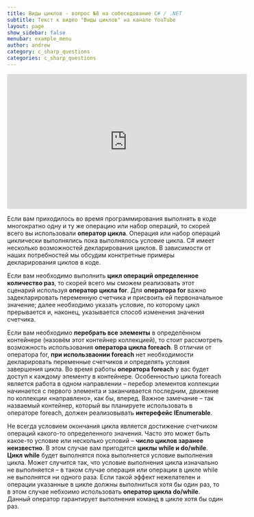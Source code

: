 ```yaml
---
title: Виды циклов - вопрос №8 на собеседование C# / .NET
subtitle: Текст к видео "Виды циклов" на канале YouTube
layout: page
show_sidebar: false
menubar: example_menu
author: andrew
category: c_sharp_questions
categories: c_sharp_questions
---
```


<center>
<iframe width="560" height="315" src="https://www.youtube.com/embed/u9sP0tQqBnk" 
frameborder="0" allow="accelerometer; autoplay; 
encrypted-media; gyroscope; picture-in-picture" allowfullscreen></iframe>
</center>

Если вам приходилось во время программирования выполнять в коде многократно одну и ту же операцию или набор операций, то скорей всего вы использовали **оператор цикла**. 
Операция или набор операций циклически выполнялись пока выполнялось условие цикла. C# имеет несколько возможностей декларирования циклов. В зависимости от наших потребностей 
мы обсудим конктретные примеры декларирования циклов в коде.

Если вам необходимо выполнить **цикл операций определенное количество раз**, то скорей всего мы сможем реализовать этот сценарий используя **оператор цикла for**. Для **оператора for** важно 
задекларировать переменную счетчика и присвоить ей первоначальное значение; далее необходимо указать условие, по которому цикл прерывается и, наконец, указывается способ изменения 
значения счетчика.

Если вам необходимо **перебрать все элементы** в определённом контейнере (назовём этот контейнер коллекцией), то стоит рассмотреть возможность использования **оператора цикла foreach**. 
В отличии от оператора for, **при использваонии  foreach** нет необходимости декларировать переменные счетчиков и определять условия завершения цикла. Во время работы **оператора foreach** 
у вас будет доступ к каждому элементу в контейнере. Особенностью цикла foreach является работа в одном направлении – перебор элементов коллекции начинается с первого элемента и 
заканчивается последним, движение по коллекции «направлено», как бы, вперед. Важное замечание – так назваемый контейнер, который вы планируете использовать в операторе foreach, 
должен реализовывать **интерефейс IEnumerable**.

Не всегда условием окончания цикла является достижение счетчиком операций какого-то определенного значения. Часто это может быть какое-то условие или несколько условий – **число циклов заранее неизвестно**. 
В этом случае вам пригодятся **циклы while и do/while**. **Цикл while** будет выполнятся пока выполняется условие выполнения цикла. Может случится так, что условие 
выполнения цикла изначально не выполняется – в таком случае операция или операции в цикле while не выполнятся ни одного раза. Если такой эффект нежелателен и операции указанные 
в цикле должны выполниться хотя бы один раз, то в этом случае небхоимо использовать **оператор цикла do/while**. Данный оператор гарантирует выполнения команд в цикле хотя бы один раз.
 